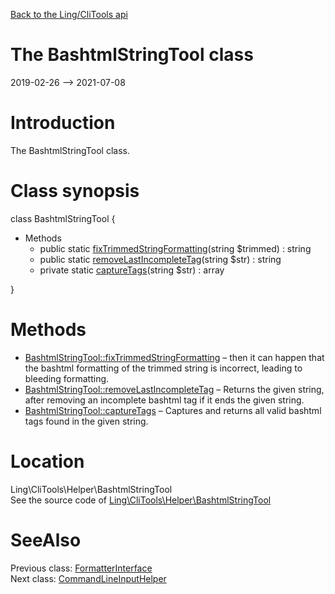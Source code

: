 [Back to the Ling/CliTools api](https://github.com/lingtalfi/CliTools/blob/master/doc/api/Ling/CliTools.md)



The BashtmlStringTool class
================
2019-02-26 --> 2021-07-08






Introduction
============

The BashtmlStringTool class.



Class synopsis
==============


class <span class="pl-k">BashtmlStringTool</span>  {

- Methods
    - public static [fixTrimmedStringFormatting](https://github.com/lingtalfi/CliTools/blob/master/doc/api/Ling/CliTools/Helper/BashtmlStringTool/fixTrimmedStringFormatting.md)(string $trimmed) : string
    - public static [removeLastIncompleteTag](https://github.com/lingtalfi/CliTools/blob/master/doc/api/Ling/CliTools/Helper/BashtmlStringTool/removeLastIncompleteTag.md)(string $str) : string
    - private static [captureTags](https://github.com/lingtalfi/CliTools/blob/master/doc/api/Ling/CliTools/Helper/BashtmlStringTool/captureTags.md)(string $str) : array

}






Methods
==============

- [BashtmlStringTool::fixTrimmedStringFormatting](https://github.com/lingtalfi/CliTools/blob/master/doc/api/Ling/CliTools/Helper/BashtmlStringTool/fixTrimmedStringFormatting.md) &ndash; then it can happen that the bashtml formatting of the trimmed string is incorrect, leading to bleeding formatting.
- [BashtmlStringTool::removeLastIncompleteTag](https://github.com/lingtalfi/CliTools/blob/master/doc/api/Ling/CliTools/Helper/BashtmlStringTool/removeLastIncompleteTag.md) &ndash; Returns the given string, after removing an incomplete bashtml tag if it ends the given string.
- [BashtmlStringTool::captureTags](https://github.com/lingtalfi/CliTools/blob/master/doc/api/Ling/CliTools/Helper/BashtmlStringTool/captureTags.md) &ndash; Captures and returns all valid bashtml tags found in the given string.





Location
=============
Ling\CliTools\Helper\BashtmlStringTool<br>
See the source code of [Ling\CliTools\Helper\BashtmlStringTool](https://github.com/lingtalfi/CliTools/blob/master/Helper/BashtmlStringTool.php)



SeeAlso
==============
Previous class: [FormatterInterface](https://github.com/lingtalfi/CliTools/blob/master/doc/api/Ling/CliTools/Formatter/FormatterInterface.md)<br>Next class: [CommandLineInputHelper](https://github.com/lingtalfi/CliTools/blob/master/doc/api/Ling/CliTools/Helper/CommandLineInputHelper.md)<br>
